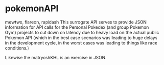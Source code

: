 # pokemonAPI
mewtwo, flareon, rapidash
This surrogate API serves to provide JSON information for API calls for the Personal Pokedex (and group Pokemon Gym) projects to cut down on latency due to heavy load on the actual public Pokemon API (which in the best case scenarios was leading to huge delays in the development cycle, in the worst cases was leading to things like race conditions.)

Likewise the matryoshKHL is an exercise in JSON.
